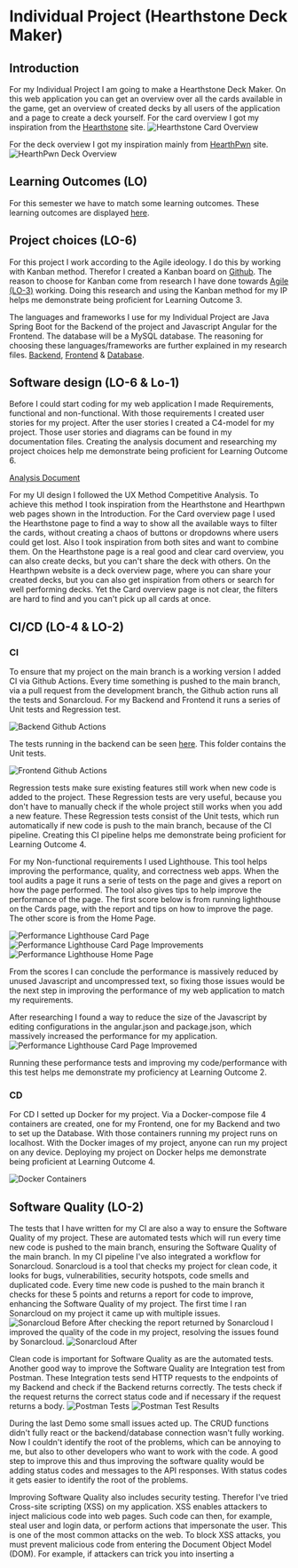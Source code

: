 # Individual Project (Hearthstone Deck Maker)
## Introduction
For my Individual Project I am going to make a Hearthstone Deck Maker. On this web application you can get an overview over all the cards available in the game, get an overview of created decks by all users of the application and a page to create a deck yourself. For the card overview I got my inspiration from the [Hearthstone](https://hearthstone.blizzard.com/en-us/cards?set=standard&sort=dateadded%3Adesc%2Cname%3Aasc%2Cclasses%3Aasc) site.
![Hearthstone Card Overview](https://github.com/S3-HSDM/Portfolio/blob/main/images/cardoverview.jpg?raw=true)

For the deck overview I got my inspiration mainly from [HearthPwn](https://www.hearthpwn.com/decks?filter-show-standard=1&filter-show-constructed-only=y&filter-deck-tag=1) site.
![HearthPwn Deck Overview](https://github.com/S3-HSDM/Portfolio/blob/main/images/deckoverview.jpg?raw=true)

## Learning Outcomes (LO)
For this semester we have to match some learning outcomes. These learning outcomes are displayed [here](https://github.com/S3-HSDM/Portfolio/blob/main/Learning%20Outcomes.md).

## Project choices (LO-6)
For this project I work according to the Agile ideology. I do this by working with Kanban method. Therefor I created a Kanban board on [Github](https://github.com/orgs/S3-HSDM/projects/1). The reason to choose for Kanban come from research I have done towards [Agile (LO-3)](https://github.com/S3-HSDM/Portfolio/blob/main/Research%20%26%20Documentation/Agile.md) working. Doing this research and using the Kanban method for my IP helps me demonstrate being proficient for Learning Outcome 3.

The languages and frameworks I use for my Individual Project are Java Spring Boot for the Backend of the project and Javascript Angular for the Frontend. The database will be a MySQL database. The reasoning for choosing these languages/frameworks are further explained in my research files. [Backend](https://github.com/S3-HSDM/Portfolio/blob/main/Research%20%26%20Documentation/Java%20Backend%20Research.md), [Frontend](https://github.com/S3-HSDM/Portfolio/blob/main/Research%20%26%20Documentation/Javascript%20Frontend%20Research.md) & [Database](https://github.com/S3-HSDM/Portfolio/blob/main/Research%20&%20Documentation/Databases.md).

## Software design (LO-6 & Lo-1)
Before I could start coding for my web application I made Requirements, functional and non-functional. With those requirements I created user stories for my project. After the user stories I created a C4-model for my project. Those user stories and diagrams can be found in my documentation files. Creating the analysis document and researching my project choices help me demonstrate being proficient for Learning Outcome 6.

[Analysis Document](https://github.com/S3-HSDM/Portfolio/blob/main/Research%20%26%20Documentation/Documentation.md)

For my UI design I followed the UX Method Competitive Analysis. To achieve this method I took inspiration from the Hearthstone and Hearthpwn web pages shown in the Introduction. For the Card overview page I used the Hearthstone page to find a way to show all the available ways to filter the cards, without creating a chaos of buttons or dropdowns where users could get lost. Also I took inspiration from both sites and want to combine them. On the Hearthstone page is a real good and clear card overview, you can also create decks, but you can't share the deck with others. On the Hearthpwn website is a deck overview page, where you can share your created decks, but you can also get inspiration from others or search for well performing decks. Yet the Card overview page is not clear, the filters are hard to find and you can't pick up all cards at once.

## CI/CD (LO-4 & LO-2)
### CI
To ensure that my project on the main branch is a working version I added CI via Github Actions. Every time something is pushed to the main branch, via a pull request from the development branch, the Github action runs all the tests and Sonarcloud. For my Backend and Frontend it runs a series of Unit tests and Regression test.

![Backend Github Actions](https://github.com/S3-HSDM/Portfolio/blob/main/images/BackendActions.png?raw=true)

The tests running in the backend can be seen [here](https://github.com/S3-HSDM/HSDM-BackEnd/tree/main/hsdm/src/test/java/nl/fhict/s3/hsdm). This folder contains the Unit tests.

![Frontend Github Actions](https://github.com/S3-HSDM/Portfolio/blob/main/images/FrontendActions.png?raw=true)

Regression tests make sure existing features still work when new code is added to the project. These Regression tests are very useful, because you don't have to manually check if the whole project still works when you add a new feature. These Regression tests consist of the Unit tests, which run automatically if new code is push to the main branch, because of the CI pipeline. Creating this CI pipeline helps me demonstrate being proficient for Learning Outcome 4.

For my Non-functional requirements I used Lighthouse. This tool helps improving the performance, quality, and correctness web apps. When the tool audits a page it runs a serie of tests on the page and gives a report on how the page performed. The tool also gives tips to help improve the performance of the page. The first score below is from running lighthouse on the Cards page, with the report and tips on how to improve the page. The other score is from the Home Page.

![Performance Lighthouse Card Page](https://github.com/S3-HSDM/Portfolio/blob/main/images/PerformanceLighthouse.png?raw=true)
![Performance Lighthouse Card Page Improvements](https://github.com/S3-HSDM/Portfolio/blob/main/images/LighthouseImprovements.png?raw=true)
![Performance Lighthouse Home Page](https://github.com/S3-HSDM/Portfolio/blob/main/images/LighthouseHome.png?raw=true)

From the scores I can conclude the performance is massively reduced by unused Javascript and uncompressed text, so fixing those issues would be the next step in improving the performance of my web application to match my requirements.

After researching I found a way to reduce the size of the Javascript by editing configurations in the angular.json and package.json, which massively increased the performance for my application.
![Performance Lighthouse Card Page Improvemed](https://github.com/S3-HSDM/Portfolio/blob/main/images/LighthouseImprovemed.png?raw=true)

Running these performance tests and improving my code/performance with this test helps me demonstrate my proficiency at Learning Outcome 2.

### CD
For CD I setted up Docker for my project. Via a Docker-compose file 4 containers are created, one for my Frontend, one for my Backend and two to set up the Database. With those containers running my project runs on localhost. With the Docker images of my project, anyone can run my project on any device. Deploying my project on Docker helps me demonstrate being proficient at Learning Outcome 4.

![Docker Containers](https://github.com/S3-HSDM/Portfolio/blob/main/images/Docker.png?raw=true)

## Software Quality (LO-2)
The tests that I have written for my CI are also a way to ensure the Software Quality of my project. These are automated tests which will run every time new code is pushed to the main branch, ensuring the Software Quality of the main branch. In my CI pipeline I've also integrated a workflow for Sonarcloud. Sonarcloud is a tool that checks my project for clean code, it looks for bugs, vulnerabilities, security hotspots, code smells and duplicated code. Every time new code is pushed to the main branch it checks for these 5 points and returns a report for code to improve, enhancing the Software Quality of my project. The first time I ran Sonarcloud on my project it came up with multiple issues.
![Sonarcloud Before](https://github.com/S3-HSDM/Portfolio/blob/main/images/SonarCloudBefore.png?raw=true)
After checking the report returned by Sonarcloud I improved the quality of the code in my project, resolving the issues found by Sonarcloud.
![Sonarcloud After](https://github.com/S3-HSDM/Portfolio/blob/main/images/SonarCloudAfter.png?raw=true)

Clean code is important for Software Quality as are the automated tests. Another good way to improve the Software Quality are Integration test from Postman. These Integration tests send HTTP requests to the endpoints of my Backend and check if the Backend returns correctly. The tests check if the request returns the correct status code and if necessary if the request returns a body.
![Postman Tests](https://github.com/S3-HSDM/Portfolio/blob/main/images/PostmanTests.png?raw=true)
![Postman Test Results](https://github.com/S3-HSDM/Portfolio/blob/main/images/PostmanRunTests.png?raw=true)

During the last Demo some small issues acted up. The CRUD functions didn't fully react or the backend/database connection wasn't fully working. Now I couldn't identify the root of the problems, which can be annoying to me, but also to other developers who want to work with the code. A good step to improve this and thus improving the software quality would be adding status codes and messages to the API responses. With status codes it gets easier to identify the root of the problems.

Improving Software Quality also includes security testing. Therefor I've tried Cross-site scripting (XSS) on my application. XSS enables attackers to inject malicious code into web pages. Such code can then, for example, steal user and login data, or perform actions that impersonate the user. This is one of the most common attacks on the web. To block XSS attacks, you must prevent malicious code from entering the Document Object Model (DOM). For example, if attackers can trick you into inserting a <script> tag in the DOM, they can run arbitrary code on your website. The attack isn't limited to <script> tags —many elements and properties in the DOM allow code execution, for example, <img alt="" onerror="..."> and <a href="javascript:...">. If attacker-controlled data enters the DOM, expect security vulnerabilities.

![AddCard Function Script XSS](https://github.com/S3-HSDM/Portfolio/blob/main/images/AddCardXSS.png?raw=true)
![AddCard Function Script XSS result](https://github.com/S3-HSDM/Portfolio/blob/main/images/AddCardXSSResult.png?raw=true)
![AddCard Function DropTable XSS](https://github.com/S3-HSDM/Portfolio/blob/main/images/AddCardXSSDropTable.png?raw=true)
![AddCard Function DropTable XSS result](https://github.com/S3-HSDM/Portfolio/blob/main/images/AddCardXSSDropTableResult.png?raw=true)

The Cross-site Scripting tests show that the Injected code doesn't reach the DOM. The injected code doesn't run in the DOM, but is stored as a string in the database. Sonarcloud also scans the code of my application for security vulnerabilities. From Sonarcloud no security vulnerabilities were found in the main branch of the  Frontend and Backend.

Running Sonarcloud every time code is added to the main branch and resolving code smells, bugs and vulnerabilities helps me demonstrate my proficiency at Learning Outcome 2.

## Web application (LO-1)
For my IP I have created a full-stack web application, Hearthstone Deck Maker (HSDM). Sadly I haven't been able to implement all the user stories I came up with, but the application contains fully functional CRUD operations for the Card entity. All users are able to see all the cards (Read), but when a user is logged in as an admin he is also able to Create Cards, Update Cards and Delete Cards. To be able to distinguish the normal users from the admins I've implemented an external Authenticator named Auth0. Creating this full-stack web application helps me demonstrate my proficiency at Learning Outcome 1. The code for my application are available here. [Backend](https://github.com/S3-HSDM/HSDM-BackEnd) & [Frontend](https://github.com/S3-HSDM/HSDM-FrontEnd)

## Professional (LO-8)
To optimize my IP I have done research into new technologies, research to decide the right languages and frameworks and research to implement secure authentication for my application. Those research reports are available [here](https://github.com/S3-HSDM/Portfolio/tree/main/Research%20%26%20Documentation). Further I have had weekly meetings with the stakeholder and discussed the progress and which steps to take next. The Feedback of those meeting can be found [here](https://github.com/S3-HSDM/Portfolio/blob/main/images/FeedPulse.pdf). Doing these researches and having weekly meetings with the stakeholder help me demonstrate being proficient at Learning Outcome 8.
